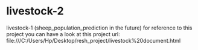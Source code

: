 # livestock-2
livestock-1 (sheep_population_prediction in the future)
for reference to this project you can have a look at this project url: file:///C:/Users/Hp/Desktop/resh_project/livestock%20document.html
